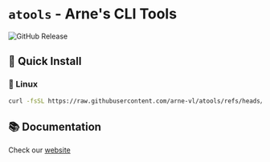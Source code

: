 # `atools` - Arne's CLI Tools
![GitHub Release](https://img.shields.io/github/v/release/arne-vl/atools)


## 🚀 Quick Install
### 🐧 Linux
```sh
curl -fsSL https://raw.githubusercontent.com/arne-vl/atools/refs/heads/main/linux_installer.sh | sh
```

## 📚 Documentation
Check our [website](https://atools.arnevanlooveren.be)
